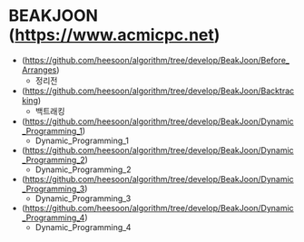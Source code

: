 BEAKJOON (https://www.acmicpc.net)
==========================================================================================
* (https://github.com/heesoon/algorithm/tree/develop/BeakJoon/Before_Arranges)
  * 정리전
* (https://github.com/heesoon/algorithm/tree/develop/BeakJoon/Backtracking)
  * 백트래킹  
* (https://github.com/heesoon/algorithm/tree/develop/BeakJoon/Dynamic_Programming_1)
  * Dynamic_Programming_1
* (https://github.com/heesoon/algorithm/tree/develop/BeakJoon/Dynamic_Programming_2)
  * Dynamic_Programming_2
* (https://github.com/heesoon/algorithm/tree/develop/BeakJoon/Dynamic_Programming_3)
  * Dynamic_Programming_3
* (https://github.com/heesoon/algorithm/tree/develop/BeakJoon/Dynamic_Programming_4)
  * Dynamic_Programming_4